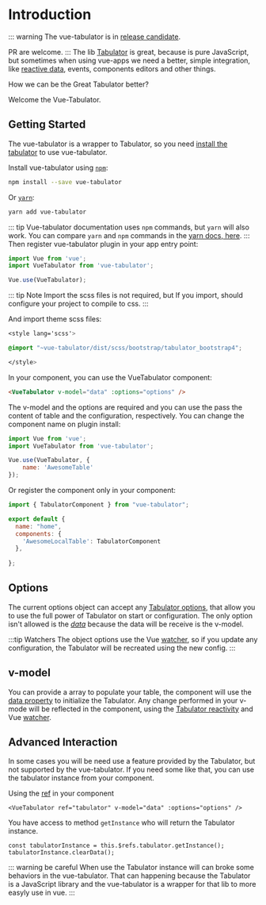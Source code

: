 # Introduction

::: warning
The vue-tabulator is in [release candidate](https://en.wikipedia.org/wiki/Software_release_life_cycle#Release_candidate).

PR are welcome.
:::
The lib [Tabulator](http://tabulator.info/) is great, because is pure JavaScript, but sometimes when using vue-apps we need a better, simple integration, like [reactive data](http://tabulator.info/docs/4.2/release#reactive-data), events, components editors and other things.

How we can be the Great Tabulator better?

Welcome the Vue-Tabulator.

## Getting Started

The vue-tabulator is a wrapper to Tabulator, so you need [install the tabulator](http://tabulator.info/docs/4.2/install#sources-npm) to use vue-tabulator.

Install vue-tabulator using [`npm`](https://www.npmjs.com/package/vue-tabulator):

```bash
npm install --save vue-tabulator
```

Or [`yarn`](https://yarnpkg.com/en/package/vue-tabulator):

```bash
yarn add vue-tabulator
```

::: tip
Vue-tabulator documentation uses `npm` commands, but `yarn` will also work. You can compare `yarn` and `npm` commands in the [yarn docs, here](https://yarnpkg.com/en/docs/migrating-from-npm#toc-cli-commands-comparison).
:::
Then register vue-tabulator plugin in your app entry point:

```javascript
import Vue from 'vue';
import VueTabulator from 'vue-tabulator';

Vue.use(VueTabulator);
```

::: tip Note
Import the scss files is not required, but If you import, should configure your project to compile to css.
:::

And import theme scss files:

```css
<style lang='scss'>

@import "~vue-tabulator/dist/scss/bootstrap/tabulator_bootstrap4";

</style>
```

In your component, you can use the VueTabulator component:

```html
<VueTabulator v-model="data" :options="options" />
```

The v-model and the options are required and you can use the pass the content of table and the configuration, respectively.
You can change the component name on plugin install:

```javascript
import Vue from 'vue';
import VueTabulator from 'vue-tabulator';

Vue.use(VueTabulator, {
    name: 'AwesomeTable'
});
```
Or register the component only in your component: 


```javascript
import { TabulatorComponent } from "vue-tabulator";

export default {
  name: "home",
  components: {
    'AwesomeLocalTable': TabulatorComponent
  },
  
};
```

## Options

The current options object can accept any [Tabulator options](http://tabulator.info/docs/4.2/options), that allow you to use the full power of Tabulator on start or configuration.
The only option isn't allowed is the [_data_](http://tabulator.info/docs/4.2/data#array-initial) because the data will be receive is the v-model.

:::tip Watchers
The object options use the Vue [watcher](https://vuejs.org/v2/guide/computed.html#Watchers), so if you update any configuration, the Tabulator will be recreated using the new config.
:::

## v-model

You can provide a array to populate your table, the component will use the [data property](http://tabulator.info/docs/4.2/data#array-initial) to initialize the Tabulator. Any change performed in your v-mode will be reflected in the component, using the [Tabulator reactivity](http://tabulator.info/docs/4.2/reactivity) and Vue [watcher](https://vuejs.org/v2/guide/computed.html#Watchers).

## Advanced Interaction

In some cases you will be need use a feature provided by the Tabulator, but not supported by the vue-tabulator. If you need some like that, you can use the tabulator instance from your component.

Using the [ref](https://vuejs.org/v2/api/#ref) in your component

```html{2}
<VueTabulator ref="tabulator" v-model="data" :options="options" />
```

You have access to method <code>getInstance</code> who will return the Tabulator instance.

```javascript{1}
const tabulatorInstance = this.$refs.tabulator.getInstance();
tabulatorInstance.clearData();
```

::: warning be careful
When use the Tabulator instance will can broke some behaviors in the vue-tabulator. That can happening because the Tabulator is a JavaScript library and the vue-tabulator is a wrapper for that lib to more easyly use in vue.
:::
